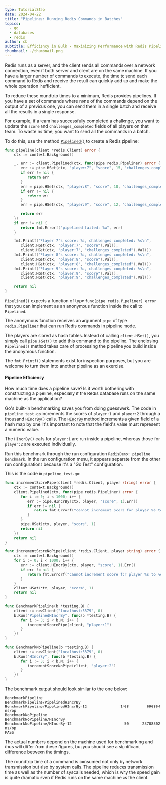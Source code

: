 ```yaml
---
type: TutorialStep
date: 2024-04-22
title: "Pipelines: Running Redis Commands in Batches"
topics:
  - go
  - databases
  - redis
author: cb
subtitle: Efficiency in Bulk - Maximizing Performance with Redis Pipelines
thumbnail: ./thumbnail.png
---
```


Redis runs as a server, and the client sends all commands over a network connection, even if both server and client are on the same machine. If you have a larger number of commands to execute, the time to send each command to Redis and receive the result can quickly add up and make the whole operation inefficient.

To reduce these roundtrip times to a minimum, Redis provides pipelines. If you have a set of commands where none of the commands depend on the output of a previous one, you can send them in a single batch and receive all the results in a single response.

For example, if a team has successfully completed a challenge, you want to update the `score` and `challenges_completed` fields of all players on that team. To waste no time, you want to send all the commands in a batch.

To do this, use the method [`Pipelined()`](https://pkg.go.dev/github.com/redis/go-redis/v9#Client.Pipelined) to create a Redis pipeline:

```go
func pipeline(client *redis.Client) error {
    ctx := context.Background()

    _, err := client.Pipelined(ctx, func(pipe redis.Pipeliner) error {
       err := pipe.HSet(ctx, "player:7", "score", 15, "challenges_completed", 1).Err()
       if err != nil {
          return err
       }
       err = pipe.HSet(ctx, "player:8", "score", 18, "challenges_completed", 1).Err()
       if err != nil {
          return err
       }
       err = pipe.HSet(ctx, "player:9", "score", 12, "challenges_completed", 1).Err()

       return err
    })
    if err != nil {
       return fmt.Errorf("pipelined failed: %w", err)
    }

    fmt.Printf("Player 7's score: %s, challenges completed: %s\n",
       client.HGet(ctx, "player:7", "score").Val(),
       client.HGet(ctx, "player:7", "challenges_completed").Val())
    fmt.Printf("Player 8's score: %s, challenges completed: %s\n",
       client.HGet(ctx, "player:8", "score").Val(),
       client.HGet(ctx, "player:8", "challenges_completed").Val())
    fmt.Printf("Player 9's score: %s, challenges completed: %s\n",
       client.HGet(ctx, "player:9", "score").Val(),
       client.HGet(ctx, "player:9", "challenges_completed").Val())

    return nil
}
```

`Pipelined()` expects a function of type `func(pipe redis.Pipeliner) error` that you can implement as an anonymous function inside the call to `Pipelined`.

The anonymous function receives an argument `pipe` of type [`redis.Pipeliner`](https://pkg.go.dev/github.com/redis/go-redis/v9#Pipeliner) that can run Redis commands in pipeline mode.

The players are stored as hash tables. Instead of calling `client.HSet()`, you simply call `pipe.HSet()` to add this command to the pipeline. The enclosing `Pipelined()` method takes care of processing the pipeline you build inside the anonymous function.

The `fmt.Printf()` statements exist for inspection purposes, but you are welcome to turn them into another pipeline as an exercise.

#### Pipeline Efficiency

How much time does a pipeline save? Is it worth bothering with constructing a pipeline, especially if the Redis database runs on the same machine as the application?

Go's built-in benchmarking saves you from doing guesswork. The code in `pipeline_test.go` increments the scores of `player:1` and `player:2` through a thousand `HIncrBy()` calls. The [`HIncrBy`](https://pkg.go.dev/github.com/redis/go-redis/v9#Client.HIncrBy) method increments a given field of a hash map by one. It's important to note that the field's value must represent a numeric value.

The `HIncrBy()` calls for `player:1` are run inside a pipeline, whereas those for `player:2` are executed individually.

Run this benchmark through the run configuration `RedisDemo: pipeline benchmark`. In the run configuration menu, it appears separate from the other run configurations because it's a "Go Test" configuration.

This is the code in `pipeline_test.go`:

```go
func incrementScorePipe(client *redis.Client, player string) error {
    ctx := context.Background()
    client.Pipelined(ctx, func(pipe redis.Pipeliner) error {
       for i := 0; i < 1000; i++ {
          err := pipe.HIncrBy(ctx, player, "score", 1).Err()
          if err != nil {
             return fmt.Errorf("cannot increment score for player %s to %d: %w", player, i, err)
          }
       }
       pipe.HSet(ctx, player, "score", 1)
       return nil
    })
    return nil
}

func incrementScoreNoPipe(client *redis.Client, player string) error {
    ctx := context.Background()
    for i := 0; i < 1000; i++ {
       err := client.HIncrBy(ctx, player, "score", 1).Err()
       if err != nil {
          return fmt.Errorf("cannot increment score for player %s to %d: %w", player, i, err)
       }
    }
    client.HSet(ctx, player, "score", 1)
    return nil
}

func BenchmarkPipeline(b *testing.B) {
    client := newClient("localhost:6379", 0)
    b.Run("PipelinedHIncrBy", func(b *testing.B) {
       for i := 0; i < b.N; i++ {
          incrementScorePipe(client, "player:1")
       }
    })
}

func BenchmarkNoPipeline(b *testing.B) {
    client := newClient("localhost:6379", 0)
    b.Run("HIncrBy", func(b *testing.B) {
       for i := 0; i < b.N; i++ {
          incrementScoreNoPipe(client, "player:2")
       }
    })
}
```

The benchmark output should look similar to the one below:

```
BenchmarkPipeline
BenchmarkPipeline/PipelinedHIncrBy
BenchmarkPipeline/PipelinedHIncrBy-12         	    1468	    696864 ns/op
BenchmarkNoPipeline
BenchmarkNoPipeline/HIncrBy
BenchmarkNoPipeline/HIncrBy-12                	      50	  23708302 ns/op
PASS
```

The actual numbers depend on the machine used for benchmarking and thus will differ from these figures, but you should see a significant difference between the timings.

The roundtrip time of a command is consumed not only by network transmission but also by system calls. The pipeline reduces transmission time as well as the number of syscalls needed, which is why the speed gain is quite dramatic even if Redis runs on the same machine as the client.
